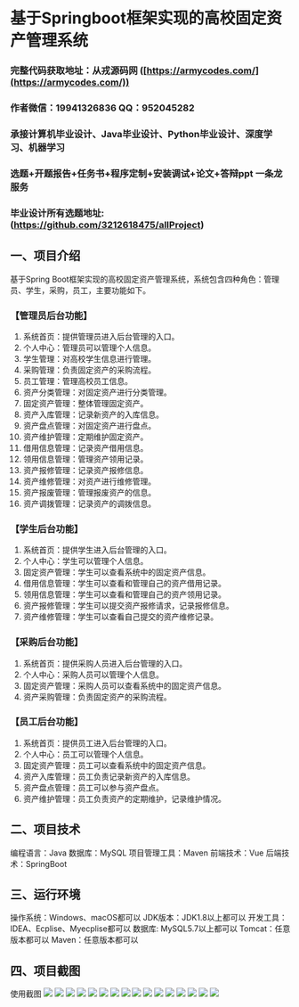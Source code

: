 基于Springboot框架实现的高校固定资产管理系统
=
###  完整代码获取地址：从戎源码网 ([https://armycodes.com/](https://armycodes.com/))
###  作者微信：19941326836  QQ：952045282 
###  承接计算机毕业设计、Java毕业设计、Python毕业设计、深度学习、机器学习
###  选题+开题报告+任务书+程序定制+安装调试+论文+答辩ppt 一条龙服务
###  毕业设计所有选题地址:(https://github.com/3212618475/allProject)


一、项目介绍
---
基于Spring Boot框架实现的高校固定资产管理系统，系统包含四种角色：管理员、学生，采购，员工，主要功能如下。

### 【管理员后台功能】
1. 系统首页：提供管理员进入后台管理的入口。
2. 个人中心：管理员可以管理个人信息。
3. 学生管理：对高校学生信息进行管理。
4. 采购管理：负责固定资产的采购流程。
5. 员工管理：管理高校员工信息。
6. 资产分类管理：对固定资产进行分类管理。
7. 固定资产管理：整体管理固定资产。
8. 资产入库管理：记录新资产的入库信息。
9. 资产盘点管理：对固定资产进行盘点。
10. 资产维护管理：定期维护固定资产。
11. 借用信息管理：记录资产借用信息。
12. 领用信息管理：管理资产领用记录。
13. 资产报修管理：记录资产报修信息。
14. 资产维修管理：对资产进行维修管理。
15. 资产报废管理：管理报废资产的信息。
16. 资产调拨管理：记录资产的调拨信息。

### 【学生后台功能】

1. 系统首页：提供学生进入后台管理的入口。
2. 个人中心：学生可以管理个人信息。
3. 固定资产管理：学生可以查看系统中的固定资产信息。
4. 借用信息管理：学生可以查看和管理自己的资产借用记录。
5. 领用信息管理：学生可以查看和管理自己的资产领用记录。
6. 资产报修管理：学生可以提交资产报修请求，记录报修信息。
7. 资产维修管理：学生可以查看自己提交的资产维修记录。

### 【采购后台功能】

1. 系统首页：提供采购人员进入后台管理的入口。
2. 个人中心：采购人员可以管理个人信息。
3. 固定资产管理：采购人员可以查看系统中的固定资产信息。
4. 资产采购管理：负责固定资产的采购流程。

### 【员工后台功能】

1. 系统首页：提供员工进入后台管理的入口。
2. 个人中心：员工可以管理个人信息。
3. 固定资产管理：员工可以查看系统中的固定资产信息。
4. 资产入库管理：员工负责记录新资产的入库信息。
5. 资产盘点管理：员工可以参与资产盘点。
6. 资产维护管理：员工负责资产的定期维护，记录维护情况。


二、项目技术
---
编程语言：Java
数据库：MySQL
项目管理工具：Maven
前端技术：Vue
后端技术：SpringBoot

三、运行环境
---
操作系统：Windows、macOS都可以
JDK版本：JDK1.8以上都可以
开发工具：IDEA、Ecplise、Myecplise都可以
数据库: MySQL5.7以上都可以
Tomcat：任意版本都可以
Maven：任意版本都可以

四、项目截图
---

使用截图
![](image/1.png)
![](image/2.png)
![](image/3.png)
![](image/4.png)
![](image/5.png)
![](image/6.png)
![](image/7.png)
![](image/8.png)
![](image/9.png)
![](image/10.png)
![](image/11.png)
![](image/12.png)
![](image/13.png)
![](image/14.png)
![](image/15.png)
![](image/16.png)
